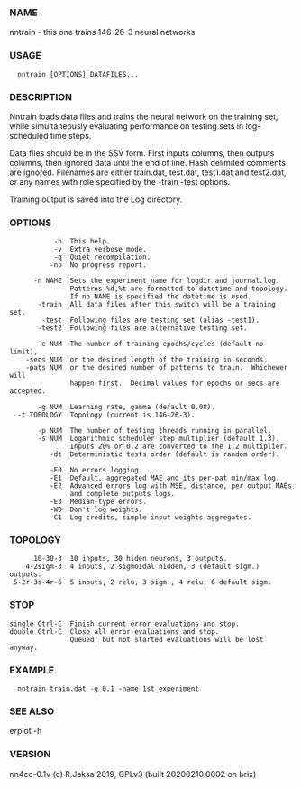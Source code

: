 ### NAME
nntrain - this one trains 146-26-3 neural networks

### USAGE
      nntrain [OPTIONS] DATAFILES...

### DESCRIPTION
Nntrain loads data files and trains the neural network on the training
set, while simultaneously evaluating performance on testing sets in
log-scheduled time steps.

Data files should be in the SSV form.  First inputs columns, then
outputs columns, then ignored data until the end of line.  Hash
delimited comments are ignored.  Filenames are either train.dat,
test.dat, test1.dat and test2.dat, or any names with role specified
by the -train -test options.

Training output is saved into the Log directory.

### OPTIONS
               -h  This help.
               -v  Extra verbose mode.
               -q  Quiet recompilation.
              -np  No progress report.
  
          -n NAME  Sets the experiment name for logdir and journal.log.
                   Patterns %d,%t are formatted to datetime and topology.
                   If no NAME is specified the datetime is used.
           -train  All data files after this switch will be a training set.
            -test  Following files are testing set (alias -test1).
           -test2  Following files are alternative testing set.
  
           -e NUM  The number of training epochs/cycles (default no limit),
        -secs NUM  or the desired length of the training in seconds,
        -pats NUM  or the desired number of patterns to train.  Whichewer will
                   happen first.  Decimal values for epochs or secs are accepted.
  
           -g NUM  Learning rate, gamma (default 0.08).
      -t TOPOLOGY  Topology (current is 146-26-3).
  
           -p NUM  The number of testing threads running in parallel.
           -s NUM  Logarithmic scheduler step multiplier (default 1.3).
                   Inputs 20% or 0.2 are converted to the 1.2 multiplier.
              -dt  Deterministic tests order (default is random order).
  
              -E0  No errors logging.
              -E1  Default, aggregated MAE and its per-pat min/max log.
              -E2  Advanced errors log with MSE, distance, per output MAEs
                   and complete outputs logs.
              -E3  Median-type errors.
              -W0  Don't log weights.
              -C1  Log credits, simple input weights aggregates.

### TOPOLOGY
          10-30-3  10 inputs, 30 hiden neurons, 3 outputs.
        4-2sigm-3  4 inputs, 2 sigmoidal hidden, 3 (default sigm.) outputs.
     5-2r-3s-4r-6  5 inputs, 2 relu, 3 sigm., 4 relu, 6 default sigm.

### STOP
    single Ctrl-C  Finish current error evaluations and stop.
    double Ctrl-C  Close all error evaluations and stop.
                   Queued, but not started evaluations will be lost anyway.

### EXAMPLE
      nntrain train.dat -g 0.1 -name 1st_experiment

### SEE ALSO
erplot -h

### VERSION
nn4cc-0.1v (c) R.Jaksa 2019, GPLv3 (built 20200210.0002 on brix)


